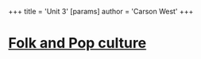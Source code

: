 +++
 title = 'Unit 3'
[params]
	author = 'Carson West'
+++
# [Folk and Pop culture](./../folk-and-pop-culture/)
